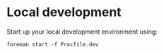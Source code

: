 # Local development

Start up your local development environment using:

`foreman start -f Procfile.dev`

